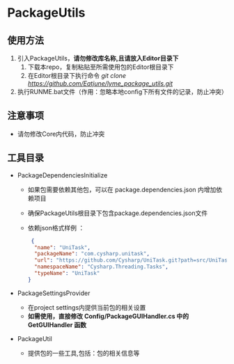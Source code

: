 ﻿# PackageUtils

## 使用方法

1. 引入PackageUtils，**请勿修改库名称,且请放入Editor目录下**
   1. 下载本repo，复制粘贴至所需使用包的Editor根目录下
   2. 在Editor根目录下执行命令 *git clone https://github.com/Eatjune/lyme_package_utils.git*
2. 执行RUNME.bat文件（作用：忽略本地config下所有文件的记录，防止冲突）

## 注意事项
- 请勿修改Core内代码，防止冲突

## 工具目录

- PackageDependenciesInitialize
  - 如果包需要依赖其他包，可以在 package.dependencies.json 内增加依赖项目
  - 确保PackageUtils根目录下包含package.dependencies.json文件
  - 依赖json格式样例 ：

    ```json
     {
      "name": "UniTask",
      "packageName": "com.cysharp.unitask",
      "url": "https://github.com/Cysharp/UniTask.git?path=src/UniTask/Assets/Plugins/UniTask",
      "namespaceName": "Cysharp.Threading.Tasks",
      "typeName": "UniTask"
    }
    ```

- PackageSettingsProvider
  - 在project settings内提供当前包的相关设置
  - <b>如需使用，直接修改 Config/PackageGUIHandler.cs 中的 GetGUIHandler 函数</b>

- PackageUtil
  - 提供包的一些工具,包括：包的相关信息等